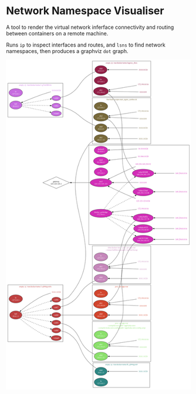 # Network Namespace Visualiser

A tool to render the virtual network inferface connectivity and routing between containers on a remote machine.

Runs `ip` to inspect interfaces and routes, and `lsns` to find network namespaces, then produces a graphviz `dot` graph.

![example network with multiple bridge interfaces between containers](./example-network.png)
